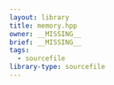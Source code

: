 ```yaml
---
layout: library
title: memory.hpp
owner: __MISSING__
brief: __MISSING__
tags:
  - sourcefile
library-type: sourcefile
---
```

